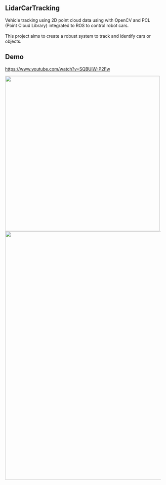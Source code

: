 ## LidarCarTracking
Vehicle tracking using 2D point cloud data using with OpenCV and PCL (Point Cloud Library) integrated to ROS to control robot cars. <br />
<br />
This project aims to create a robust system to track and identify cars or objects. <br />
## Demo
https://www.youtube.com/watch?v=SQBUlW-P2Fw

<p float="left">
<img src="https://media.giphy.com/media/fsJx47EhhA4HDu85lc/giphy.gif" width="500"/>
<img src="https://media.giphy.com/media/XZ0kGoPJTgm52Y4oTR/giphy.gif" width="800"/>
</p>
